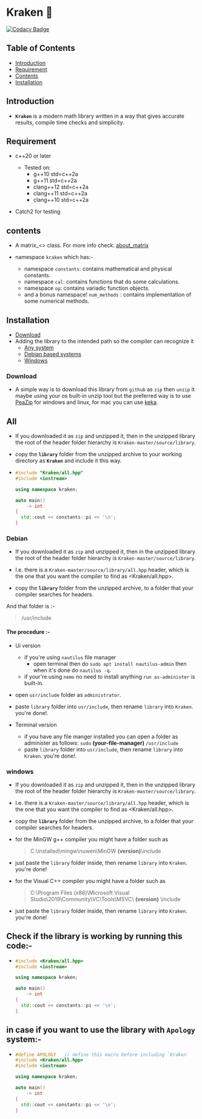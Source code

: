 # Kraken :octopus:

[![Codacy Badge](https://app.codacy.com/project/badge/Grade/8c856b79282e4c8f90dae55dc026f3a2)](https://www.codacy.com/gh/yahya-mohammed07/Kraken/dashboard?utm_source=github.com&amp;utm_medium=referral&amp;utm_content=yahya-mohammed07/Kraken&amp;utm_campaign=Badge_Grade)

## Table of Contents

* [Introduction](#introduction)
* [Requirement](#requirement)
* [Contents](#contents)
* [Installation](#installation)

## Introduction

* **`Kraken`** is a modern math library written in a way that gives accurate results, compile time checks and simplicity.

## Requirement

* c++20 or later
  * Tested on:
    * g++10 std=c++2a
    * g++11 std=c++2a
    * clang++12 std=c++2a
    * clang++11 std=c++2a
    * clang++10 std=c++2a

* Catch2 for testing

## contents

* A matrix_<> class. For more info check: [about_matrix](https://github.com/yahya-mohammed07/Kraken/blob/master/docs/about_matrix.md)

* namespace `kraken` which has:-

  * namespace `constants`: contains mathematical and physical constants.
  * namespace `cal`: contains functions that do some calculations.
  * namespace `op`: contains variadic function objects.
  * and a bonus namespace! `num_methods` : contains implementation of some numerical methods.

## Installation

* [Download](#download)
* Adding the library to the intended path so the compiler can recognize it
  * [Any system](#all)
  * [Debian based systems](#debian)
  * [Windows](#windows)

### Download

* A simple way is to download this library from `github` as `zip` then `unzip` it maybe using your os built-in unzip tool but the preferred way is to use [PeaZip][] for windows and linux, for mac you can use [keka][].

## All

* If you downloaded it as `zip` and unzipped it, then in the unzipped library the root of the header folder hierarchy is `Kraken-master/source/library`.

* copy the **`library`** folder from the unzipped archive to your working directory as **`Kraken`** and include it this way.

* ```cpp
  #include "Kraken/all.hpp"
  #include <iostream>

  using namespace kraken;

  auto main()
      -> int
  {
    std::cout << constants::pi << '\n';
  }
  ```

### Debian

* If you downloaded it as `zip` and unzipped it, then in the unzipped library the root of the header folder hierarchy is `Kraken-master/source/library`.

* I.e. there is a `Kraken-master/source/library/all.hpp` header, which is the one that you want the compiler to find as <Kraken/all.hpp>.

* copy the **`library`** folder from the unzipped archive, to a folder that your compiler searches for headers.

And that folder is :-
> /usr/include

#### The procedure :-

* Ui version
  * if you're using `nautilus` file manager
    * open terminal then do `sudo apt install nautilus-admin` then when it's done do `nautilus -q`.
  * if your're using `nemo` no need to install anything `run as-administer` is built-in.

* open `usr/include` folder as `administrator`.
* paste `library` folder into `usr/include`, then rename `library` into `Kraken`. you're done!.

* Terminal version
  * if you have any file manger installed you can open a folder as administer as follows:
    `sudo` **(your-file-manager)** ` /usr/include `
  * paste `library` folder into `usr/include`, then rename `library` into `Kraken`. you're done!.

### windows

* If you downloaded it as `zip` and unzipped it, then in the unzipped library the root of the header folder hierarchy is `Kraken-master/source/library`.

* I.e. there is a `Kraken-master/source/library/all.hpp` header, which is the one that you want the compiler to find as <Kraken/all.hpp>.

* copy the **`library`** folder from the unzipped archive, to a folder that your compiler searches for headers.

* for the MinGW g++ compiler you might have a folder such as
  > C:\installed\mingw\nuwen\MinGW **(version)**\include
* just paste the `library` folder inside, then rename `library` into `Kraken`. you're done!

* for the Visual C++ compiler you might have a folder such as
  > C:\Program Files (x86)\Microsoft Visual Studio\2019\Community\VC\Tools\MSVC\ **(version)** \include
* just paste the `library` folder inside, then rename `library` into `Kraken`. you're done!

## Check if the library is working by running this code:-

* ```cpp
  #include <Kraken/all.hpp>
  #include <iostream>

  using namespace kraken;

  auto main()
      -> int
  {
    std::cout << constants::pi << '\n';
  }
  ```

## in case if you want to use the library with `Apology` system:-

* ```cpp
  #define APOLOGY   // define this macro before including `Kraken`
  #include <Kraken/all.hpp>
  #include <iostream>

  using namespace kraken;

  auto main()
      -> int
  {
    std::cout << constants::pi << '\n';
  }
  ```

[PeaZip]: https://peazip.github.io/
[keka]: https://www.keka.io/en/
